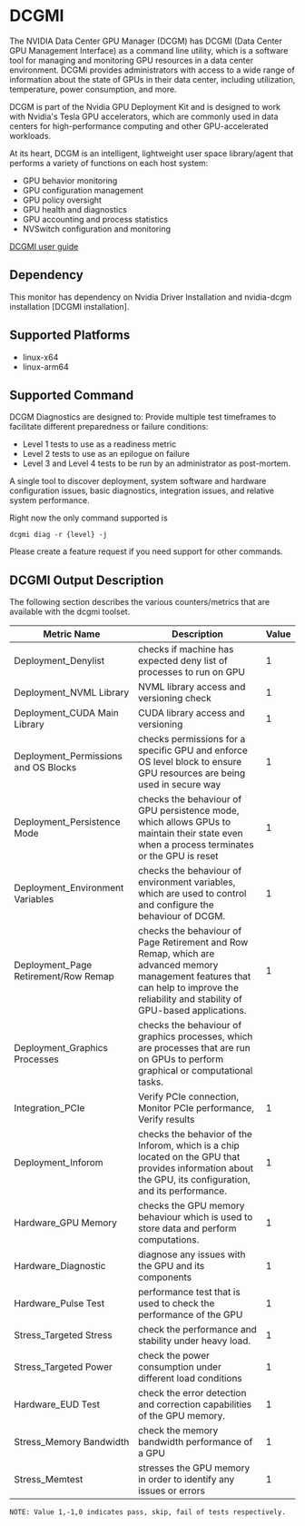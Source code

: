 # DCGMI
The NVIDIA Data Center GPU Manager (DCGM) has DCGMI (Data Center GPU Management Interface) as a command line utility, which is a software tool for managing and monitoring GPU resources in a data center environment. DCGMi provides administrators with access to a wide range of information about the state of GPUs in their data center, including utilization, temperature, power consumption, and more.

DCGM is part of the Nvidia GPU Deployment Kit and is designed to work with Nvidia's Tesla GPU accelerators, which are commonly used in data centers for high-performance computing and other GPU-accelerated workloads.

At its heart, DCGM is an intelligent, lightweight user space library/agent that performs a variety of functions on each host system:

* GPU behavior monitoring
* GPU configuration management
* GPU policy oversight
* GPU health and diagnostics
* GPU accounting and process statistics
* NVSwitch configuration and monitoring

[DCGMI user guide](https://docs.nvidia.com/datacenter/dcgm/latest/user-guide/index.html)

## Dependency
This monitor has dependency on Nvidia Driver Installation and nvidia-dcgm installation [DCGMI installation].

## Supported Platforms
* linux-x64
* linux-arm64

## Supported Command
DCGM Diagnostics are designed to:
Provide multiple test timeframes to facilitate different preparedness or failure conditions:

* Level 1 tests to use as a readiness metric
* Level 2 tests to use as an epilogue on failure
* Level 3 and Level 4 tests to be run by an administrator as post-mortem.

A single tool to discover deployment, system software and hardware configuration issues, basic diagnostics, integration issues, and relative system performance.

Right now the only command supported is 
```
dcgmi diag -r {level} -j
```

Please create a feature request if you need support for other commands.

## DCGMI Output Description
The following section describes the various counters/metrics that are available with the dcgmi toolset.

| Metric Name | Description | Value |
|-------------|-------------|-------|
| Deployment_Denylist | checks if machine has expected deny list of processes to run on GPU| 1 |
| Deployment_NVML Library | NVML library access and versioning check | 1 |
| Deployment_CUDA Main Library | CUDA library access and versioning | 1 |
| Deployment_Permissions and OS Blocks | checks permissions for a specific GPU and enforce OS level block to ensure GPU resources are being used in secure way | 1 | 
| Deployment_Persistence Mode | checks the behaviour of GPU persistence mode, which allows GPUs to maintain their state even when a process terminates or the GPU is reset | 1 |
| Deployment_Environment Variables | checks the behaviour of environment variables, which are used to control and configure the behaviour of DCGM. | 1 |
| Deployment_Page Retirement/Row Remap | checks the behaviour of Page Retirement and Row Remap, which are advanced memory management features that can help to improve the reliability and stability of GPU-based applications. | 1 |
| Deployment_Graphics Processes | checks the behaviour of graphics processes, which are processes that are run on GPUs to perform graphical or computational tasks.
| Integration_PCIe | Verify PCIe connection, Monitor PCIe performance, Verify results | 1 |
| Deployment_Inforom | checks the behavior of the Inforom, which is a chip located on the GPU that provides information about the GPU, its configuration, and its performance. | 1 |
| Hardware_GPU Memory | checks the GPU memory behaviour which is used to store data and perform computations. | 1|
| Hardware_Diagnostic | diagnose any issues with the GPU and its components | 1 |
| Hardware_Pulse Test | performance test that is used to check the performance of the GPU | 1 |
| Stress_Targeted Stress |check the performance and stability under heavy load. | 1|
| Stress_Targeted Power | check the power consumption under different load conditions | 1|
| Hardware_EUD Test | check the error detection and correction capabilities of the GPU memory. | 1 |
| Stress_Memory Bandwidth | check the memory bandwidth performance of a GPU| 1|
| Stress_Memtest | stresses the GPU memory in order to identify any issues or errors | 1 |


```
NOTE: Value 1,-1,0 indicates pass, skip, fail of tests respectively.
```
